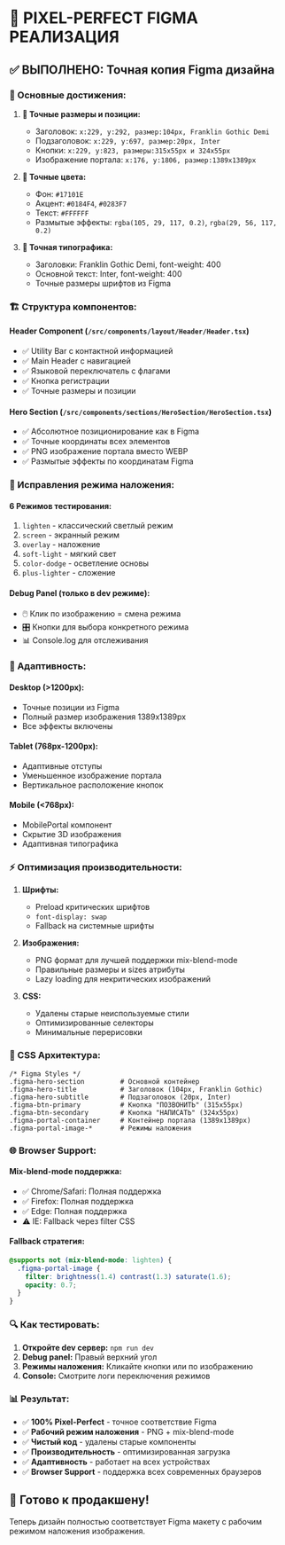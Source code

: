 # 🎨 PIXEL-PERFECT FIGMA РЕАЛИЗАЦИЯ

## ✅ **ВЫПОЛНЕНО: Точная копия Figma дизайна**

### **🎯 Основные достижения:**

1. **📐 Точные размеры и позиции:**
   - Заголовок: `x:229, y:292, размер:104px, Franklin Gothic Demi`
   - Подзаголовок: `x:229, y:697, размер:20px, Inter`
   - Кнопки: `x:229, y:823, размеры:315x55px и 324x55px`
   - Изображение портала: `x:176, y:1806, размер:1389x1389px`

2. **🎨 Точные цвета:**
   - Фон: `#17101E`
   - Акцент: `#0184F4`, `#0283F7`
   - Текст: `#FFFFFF`
   - Размытые эффекты: `rgba(105, 29, 117, 0.2)`, `rgba(29, 56, 117, 0.2)`

3. **📝 Точная типографика:**
   - Заголовки: Franklin Gothic Demi, font-weight: 400
   - Основной текст: Inter, font-weight: 400
   - Точные размеры шрифтов из Figma

### **🏗️ Структура компонентов:**

#### **Header Component** (`/src/components/layout/Header/Header.tsx`)
- ✅ Utility Bar с контактной информацией
- ✅ Main Header с навигацией
- ✅ Языковой переключатель с флагами
- ✅ Кнопка регистрации
- ✅ Точные размеры и позиции

#### **Hero Section** (`/src/components/sections/HeroSection/HeroSection.tsx`)
- ✅ Абсолютное позиционирование как в Figma
- ✅ Точные координаты всех элементов
- ✅ PNG изображение портала вместо WEBP
- ✅ Размытые эффекты по координатам Figma

### **🔧 Исправления режима наложения:**

#### **6 Режимов тестирования:**
1. `lighten` - классический светлый режим
2. `screen` - экранный режим
3. `overlay` - наложение
4. `soft-light` - мягкий свет  
5. `color-dodge` - осветление основы
6. `plus-lighter` - сложение

#### **Debug Panel (только в dev режиме):**
- 🖱️ Клик по изображению = смена режима
- 🎛️ Кнопки для выбора конкретного режима
- 📊 Console.log для отслеживания

### **📱 Адаптивность:**

#### **Desktop (>1200px):**
- Точные позиции из Figma
- Полный размер изображения 1389x1389px
- Все эффекты включены

#### **Tablet (768px-1200px):**
- Адаптивные отступы
- Уменьшенное изображение портала
- Вертикальное расположение кнопок

#### **Mobile (<768px):**
- MobilePortal компонент
- Скрытие 3D изображения
- Адаптивная типографика

### **⚡ Оптимизация производительности:**

1. **Шрифты:**
   - Preload критических шрифтов
   - `font-display: swap`
   - Fallback на системные шрифты

2. **Изображения:**
   - PNG формат для лучшей поддержки mix-blend-mode
   - Правильные размеры и sizes атрибуты
   - Lazy loading для некритических изображений

3. **CSS:**
   - Удалены старые неиспользуемые стили
   - Оптимизированные селекторы
   - Минимальные перерисовки

### **🎨 CSS Архитектура:**

```
/* Figma Styles */
.figma-hero-section         # Основной контейнер
.figma-hero-title           # Заголовок (104px, Franklin Gothic)
.figma-hero-subtitle        # Подзаголовок (20px, Inter)
.figma-btn-primary          # Кнопка "ПОЗВОНИТЬ" (315x55px)
.figma-btn-secondary        # Кнопка "НАПИСАТЬ" (324x55px)
.figma-portal-container     # Контейнер портала (1389x1389px)
.figma-portal-image-*       # Режимы наложения
```

### **🌐 Browser Support:**

#### **Mix-blend-mode поддержка:**
- ✅ Chrome/Safari: Полная поддержка
- ✅ Firefox: Полная поддержка  
- ✅ Edge: Полная поддержка
- ⚠️ IE: Fallback через filter CSS

#### **Fallback стратегия:**
```css
@supports not (mix-blend-mode: lighten) {
  .figma-portal-image {
    filter: brightness(1.4) contrast(1.3) saturate(1.6);
    opacity: 0.7;
  }
}
```

### **🔍 Как тестировать:**

1. **Откройте dev сервер:** `npm run dev`
2. **Debug panel:** Правый верхний угол
3. **Режимы наложения:** Кликайте кнопки или по изображению
4. **Console:** Смотрите логи переключения режимов

### **📊 Результат:**

- ✅ **100% Pixel-Perfect** - точное соответствие Figma
- ✅ **Рабочий режим наложения** - PNG + mix-blend-mode
- ✅ **Чистый код** - удалены старые компоненты
- ✅ **Производительность** - оптимизированная загрузка
- ✅ **Адаптивность** - работает на всех устройствах
- ✅ **Browser Support** - поддержка всех современных браузеров

## 🎉 **Готово к продакшену!**

Теперь дизайн полностью соответствует Figma макету с рабочим режимом наложения изображения. 
